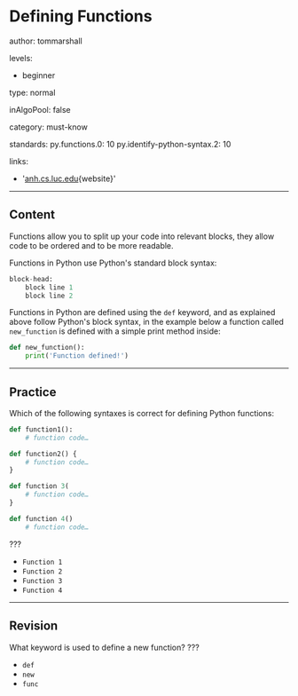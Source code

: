 # Defining Functions
author: tommarshall

levels:

  - beginner

type: normal

inAlgoPool: false

category: must-know

standards:
  py.functions.0: 10
  py.identify-python-syntax.2: 10

links:

  - '[anh.cs.luc.edu](http://anh.cs.luc.edu/python/hands-on/3.1/handsonHtml/functions.html){website}'

---
## Content

Functions allow you to split up your code into relevant blocks, they allow code to be ordered and to be more readable.

Functions in Python use Python's standard block syntax:

```python
block-head:
    block line 1
    block line 2
```

Functions in Python are defined using the `def` keyword, and as explained above follow Python's block syntax, in the example below a function called `new_function` is defined with a simple print method inside:

```python
def new_function():
    print('Function defined!')
```

---
## Practice

Which of the following syntaxes is correct for defining Python functions:

```python
def function1():
    # function code…

def function2() {
    # function code…
}

def function 3(
    # function code…
}

def function 4()
    # function code…
```
???

* `Function 1`
* `Function 2`
* `Function 3`
* `Function 4`

---
## Revision

What keyword is used to define a new function?
???

* `def`
* `new`
* `func`
